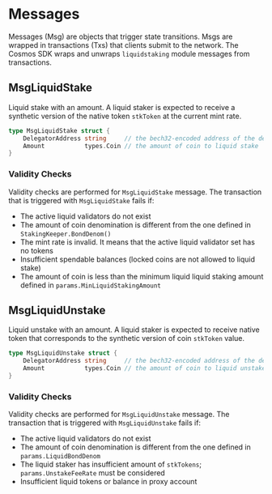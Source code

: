 <!-- order: 4 -->

# Messages

Messages (Msg) are objects that trigger state transitions. Msgs are wrapped in transactions (Txs) that clients submit to
the network. The Cosmos SDK wraps and unwraps `liquidstaking` module messages from transactions.

## MsgLiquidStake

Liquid stake with an amount. A liquid staker is expected to receive a synthetic version of the native token `stkToken`
at the current mint rate.

```go
type MsgLiquidStake struct {
	DelegatorAddress string     // the bech32-encoded address of the delegator
	Amount           types.Coin // the amount of coin to liquid stake
}
```

### Validity Checks

Validity checks are performed for `MsgLiquidStake` message. The transaction that is triggered with `MsgLiquidStake`
fails if:

- The active liquid validators do not exist
- The amount of coin denomination is different from the one defined in `StakingKeeper.BondDenom()`
- The mint rate is invalid. It means that the active liquid validator set has no tokens
- Insufficient spendable balances (locked coins are not allowed to liquid stake)
- The amount of coin is less than the minimum liquid liquid staking amount defined in `params.MinLiquidStakingAmount`

## MsgLiquidUnstake

Liquid unstake with an amount. A liquid staker is expected to receive native token that corresponds to the synthetic
version of coin `stkToken` value.

```go
type MsgLiquidUnstake struct {
	DelegatorAddress string     // the bech32-encoded address of the delegator
	Amount           types.Coin // the amount of coin to liquid unstake
}
```

### Validity Checks

Validity checks are performed for `MsgLiquidUnstake` message. The transaction that is triggered with `MsgLiquidUnstake`
fails if:

- The active liquid validators do not exist
- The amount of coin denomination is different from the one defined in `params.LiquidBondDenom`
- The liquid staker has insufficient amount of `stkTokens`; `params.UnstakeFeeRate` must be considered
- Insufficient liquid tokens or balance in proxy account
